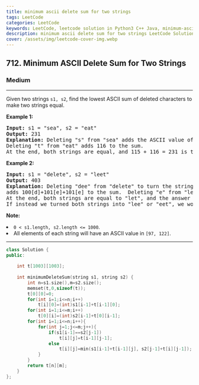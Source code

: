 ```yaml
---
title: minimum ascii delete sum for two strings
tags: LeetCode
categories: LeetCode
keywords: LeetCode, leetcode solution in Python3 C++ Java, minimum-ascii-delete-sum-for-two-strings solution
description: minimum ascii delete sum for two strings LeetCode Solution Explained
cover: /assets/img/leetcode-cover-img.webp
---
```



<h2>712. Minimum ASCII Delete Sum for Two Strings</h2><h3>Medium</h3><hr><div><p>Given two strings <code>s1, s2</code>, find the lowest ASCII sum of deleted characters to make two strings equal.</p>

<p><b>Example 1:</b><br>
</p><pre><b>Input:</b> s1 = "sea", s2 = "eat"
<b>Output:</b> 231
<b>Explanation:</b> Deleting "s" from "sea" adds the ASCII value of "s" (115) to the sum.
Deleting "t" from "eat" adds 116 to the sum.
At the end, both strings are equal, and 115 + 116 = 231 is the minimum sum possible to achieve this.
</pre>
<p></p>

<p><b>Example 2:</b><br>
</p><pre><b>Input:</b> s1 = "delete", s2 = "leet"
<b>Output:</b> 403
<b>Explanation:</b> Deleting "dee" from "delete" to turn the string into "let",
adds 100[d]+101[e]+101[e] to the sum.  Deleting "e" from "leet" adds 101[e] to the sum.
At the end, both strings are equal to "let", and the answer is 100+101+101+101 = 403.
If instead we turned both strings into "lee" or "eet", we would get answers of 433 or 417, which are higher.
</pre>
<p></p>

<p><b>Note:</b>
</p><li><code>0 &lt; s1.length, s2.length &lt;= 1000</code>.</li>
<li>All elements of each string will have an ASCII value in <code>[97, 122]</code>.</li> 
<p></p></div>

---




```cpp
class Solution {
public:
    
    int t[1003][1003];
    
    int minimumDeleteSum(string s1, string s2) {
        int n=s1.size(),m=s2.size();
        memset(t,0,sizeof(t));
        t[0][0]=0;
        for(int i=1;i<=n;i++)
            t[i][0]=(int)s1[i-1]+t[i-1][0];
        for(int i=1;i<=m;i++)
            t[0][i]=(int)s2[i-1]+t[0][i-1];
        for(int i=1;i<=n;i++){
            for(int j=1;j<=m;j++){
                if(s1[i-1]==s2[j-1])
                    t[i][j]=t[i-1][j-1];
                else
                    t[i][j]=min(s1[i-1]+t[i-1][j], s2[j-1]+t[i][j-1]);
            }
        }
        return t[n][m];
    }
};
```
